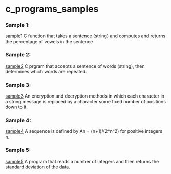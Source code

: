 # c_programs_samples
### Sample 1: 

[sample1](https://github.com/NourJardali/c_programs_samples/blob/main/sample1.c) C function that takes a sentence (string) and computes and returns the percentage of vowels in the sentence

### Sample 2: 

[sample2](https://github.com/NourJardali/c_programs_samples/blob/main/sample2.c) C prgram that accepts a sentence of words (string), then determines which words are repeated.

### Sample 3: 

[sample3](https://github.com/NourJardali/c_programs_samples/blob/main/sample3.c) An encryption and decryption methods in which each character in a string message is replaced by a character some fixed number of positions down to it.

### Sample 4: 

[sample4](https://github.com/NourJardali/c_programs_samples/blob/main/sample4.c) A sequence is defined by An = (n+1)/(2*n^2) for positive integers n.

### Sample 5: 

[sample5](https://github.com/NourJardali/c_programs_samples/blob/main/sample5.c) A program that reads a number of integers and then returns the standard deviation of the data.
